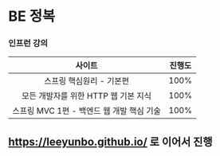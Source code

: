# BE 정복

### 인프런 강의 

|사이트|진행도|
|:------:|:---:|
|스프링 핵심원리 - 기본편|100%|
|모든 개발자를 위한 HTTP 웹 기본 지식|100%|
|스프링 MVC 1편 - 백엔드 웹 개발 핵심 기술|100%|


## https://leeyunbo.github.io/ 로 이어서 진행

